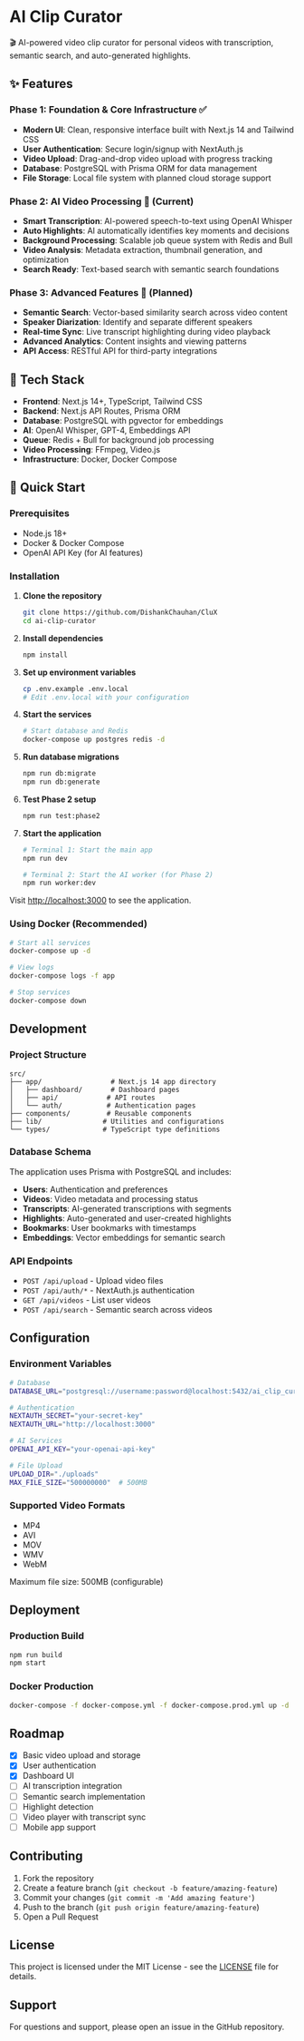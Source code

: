 # AI Clip Curator

🎬 AI-powered video clip curator for personal videos with transcription, semantic search, and auto-generated highlights.

## ✨ Features

### Phase 1: Foundation & Core Infrastructure ✅
- **Modern UI**: Clean, responsive interface built with Next.js 14 and Tailwind CSS
- **User Authentication**: Secure login/signup with NextAuth.js
- **Video Upload**: Drag-and-drop video upload with progress tracking
- **Database**: PostgreSQL with Prisma ORM for data management
- **File Storage**: Local file system with planned cloud storage support

### Phase 2: AI Video Processing 🚀 (Current)
- **Smart Transcription**: AI-powered speech-to-text using OpenAI Whisper
- **Auto Highlights**: AI automatically identifies key moments and decisions
- **Background Processing**: Scalable job queue system with Redis and Bull
- **Video Analysis**: Metadata extraction, thumbnail generation, and optimization
- **Search Ready**: Text-based search with semantic search foundations

### Phase 3: Advanced Features 🔮 (Planned)
- **Semantic Search**: Vector-based similarity search across video content
- **Speaker Diarization**: Identify and separate different speakers
- **Real-time Sync**: Live transcript highlighting during video playback
- **Advanced Analytics**: Content insights and viewing patterns
- **API Access**: RESTful API for third-party integrations

## 🚀 Tech Stack

- **Frontend**: Next.js 14+, TypeScript, Tailwind CSS
- **Backend**: Next.js API Routes, Prisma ORM
- **Database**: PostgreSQL with pgvector for embeddings
- **AI**: OpenAI Whisper, GPT-4, Embeddings API
- **Queue**: Redis + Bull for background job processing
- **Video Processing**: FFmpeg, Video.js
- **Infrastructure**: Docker, Docker Compose

## 🎯 Quick Start

### Prerequisites

- Node.js 18+
- Docker & Docker Compose
- OpenAI API Key (for AI features)

### Installation

1. **Clone the repository**
   ```bash
   git clone https://github.com/DishankChauhan/CluX
   cd ai-clip-curator
   ```

2. **Install dependencies**
   ```bash
   npm install
   ```

3. **Set up environment variables**
   ```bash
   cp .env.example .env.local
   # Edit .env.local with your configuration
   ```

4. **Start the services**
   ```bash
   # Start database and Redis
   docker-compose up postgres redis -d
   ```

5. **Run database migrations**
   ```bash
   npm run db:migrate
   npm run db:generate
   ```

6. **Test Phase 2 setup**
   ```bash
   npm run test:phase2
   ```

7. **Start the application**
   ```bash
   # Terminal 1: Start the main app
   npm run dev
   
   # Terminal 2: Start the AI worker (for Phase 2)
   npm run worker:dev
   ```

Visit [http://localhost:3000](http://localhost:3000) to see the application.

### Using Docker (Recommended)

```bash
# Start all services
docker-compose up -d

# View logs
docker-compose logs -f app

# Stop services
docker-compose down
```

## Development

### Project Structure

```
src/
├── app/                 # Next.js 14 app directory
│   ├── dashboard/       # Dashboard pages
│   ├── api/            # API routes
│   └── auth/           # Authentication pages
├── components/         # Reusable components
├── lib/               # Utilities and configurations
└── types/             # TypeScript type definitions
```

### Database Schema

The application uses Prisma with PostgreSQL and includes:

- **Users**: Authentication and preferences
- **Videos**: Video metadata and processing status
- **Transcripts**: AI-generated transcriptions with segments
- **Highlights**: Auto-generated and user-created highlights
- **Bookmarks**: User bookmarks with timestamps
- **Embeddings**: Vector embeddings for semantic search

### API Endpoints

- `POST /api/upload` - Upload video files
- `POST /api/auth/*` - NextAuth.js authentication
- `GET /api/videos` - List user videos
- `POST /api/search` - Semantic search across videos

## Configuration

### Environment Variables

```bash
# Database
DATABASE_URL="postgresql://username:password@localhost:5432/ai_clip_curator"

# Authentication
NEXTAUTH_SECRET="your-secret-key"
NEXTAUTH_URL="http://localhost:3000"

# AI Services
OPENAI_API_KEY="your-openai-api-key"

# File Upload
UPLOAD_DIR="./uploads"
MAX_FILE_SIZE="500000000"  # 500MB
```

### Supported Video Formats

- MP4
- AVI  
- MOV
- WMV
- WebM

Maximum file size: 500MB (configurable)

## Deployment

### Production Build

```bash
npm run build
npm start
```

### Docker Production

```bash
docker-compose -f docker-compose.yml -f docker-compose.prod.yml up -d
```

## Roadmap

- [x] Basic video upload and storage
- [x] User authentication
- [x] Dashboard UI
- [ ] AI transcription integration
- [ ] Semantic search implementation
- [ ] Highlight detection
- [ ] Video player with transcript sync
- [ ] Mobile app support

## Contributing

1. Fork the repository
2. Create a feature branch (`git checkout -b feature/amazing-feature`)
3. Commit your changes (`git commit -m 'Add amazing feature'`)
4. Push to the branch (`git push origin feature/amazing-feature`)
5. Open a Pull Request

## License

This project is licensed under the MIT License - see the [LICENSE](LICENSE) file for details.

## Support

For questions and support, please open an issue in the GitHub repository.
